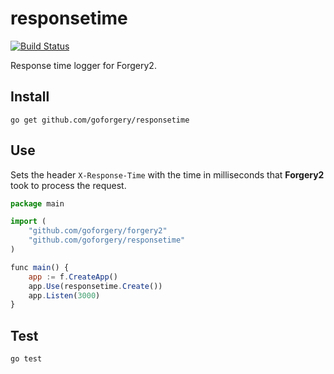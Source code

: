 # responsetime

[![Build Status](https://secure.travis-ci.org/goforgery/responsetime.png?branch=master)](http://travis-ci.org/goforgery/responsetime)

Response time logger for Forgery2.

## Install

	go get github.com/goforgery/responsetime

## Use

Sets the header `X-Response-Time` with the time in milliseconds that __Forgery2__ took to process the request.

```javascript
package main

import (
	"github.com/goforgery/forgery2"
	"github.com/goforgery/responsetime"
)

func main() {
	app := f.CreateApp()
	app.Use(responsetime.Create())
	app.Listen(3000)
}
```

## Test

    go test

